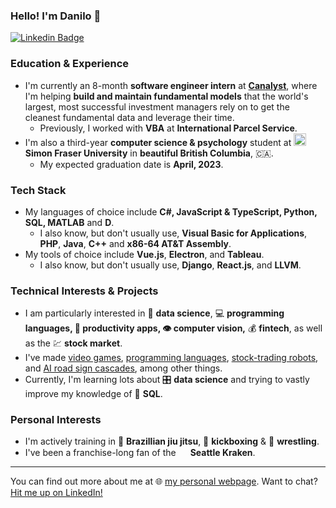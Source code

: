 ### Hello! I'm Danilo 👋

[![Linkedin Badge](https://img.shields.io/badge/-danilolekovic-blue?style=flat-square&logo=Linkedin&logoColor=white&link=https://www.linkedin.com/in/danilo-lekovic/)](https://www.linkedin.com/in/danilo-lekovic/)

### Education & Experience

- I'm currently an 8-month **software engineer intern** at [**Canalyst**](https://canalyst.com/), where I'm helping **build and maintain fundamental models** that the world's largest, most successful investment managers rely on to get the cleanest fundamental data and leverage their time.
  - Previously, I worked with **VBA** at **International Parcel Service**.
- I'm also a third-year **computer science & psychology** student at <img src="https://user-images.githubusercontent.com/8854152/143653458-d5ed852c-692e-43bc-824b-07c3c7ade805.png" width="20"/> **Simon Fraser University** in **beautiful British Columbia**, :canada:.
  - My expected graduation date is **April, 2023**.

### Tech Stack

- My languages of choice include **C#, JavaScript & TypeScript, Python, SQL, MATLAB** and **D**.
  - I also know, but don't usually use, **Visual Basic for Applications**, **PHP**, **Java**, **C++** and **x86-64 AT&T Assembly**.
- My tools of choice include **Vue.js**, **Electron**, and **Tableau**.
  - I also know, but don't usually use, **Django**, **React.js**, and **LLVM**.

### Technical Interests & Projects

- I am particularly interested in 📰 **data science**, :computer: **programming languages, :pencil: productivity apps, :eye: computer vision,** :moneybag: **fintech**, as well as the 💹 **stock market**. 
- I've made [video games](https://github.com/danilolekovic/pitfall), [programming languages](https://github.com/danilolekovic/iode), [stock-trading robots](https://github.com/danilolekovic/Butler), and [AI road sign cascades](https://github.com/danilolekovic/haar-negative), among other things.
- Currently, I'm learning lots about 🎛️ **data science** and trying to vastly improve my knowledge of 🐬 **SQL**.

### Personal Interests

- I'm actively training in 🥋 **Brazillian jiu jitsu**, 🥊 **kickboxing** & 🤼 **wrestling**.
- I've been a franchise-long fan of the <img src="https://user-images.githubusercontent.com/8854152/143652891-a44decbe-9180-4d0a-9b65-b95275add7c5.png" width="15"/> **Seattle Kraken**.

<hr />

You can find out more about me at 🌐 [my personal webpage](http://danilolekovic.me/). Want to chat? [Hit me up on LinkedIn!](https://www.linkedin.com/in/danilo-lekovic/)
